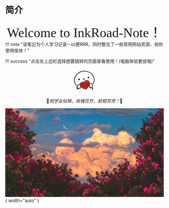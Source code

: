 # 简介

<div align="center">
<span style="font-family: 'Comic Sans MS'; font-size: 3em;">
  Welcome to InkRoad-Note！
</span>
</div>
!!! note "该笔记为个人学习记录--以便RRR，同时整合了一些常用网站资源，祝你使用愉快！"

!!! success "点击左上边栏选择想要跳转的页面查看使用！(电脑体验更佳哦)"

<div align="center">
  <img src="../assets/heart.png" width="15%" />
</div>

<p align="center">&#x1F380<i>祝学业似锦，玫瑰花开，前程芬芳！</i>&#x1F380</p>

![rose](../assets/red-rose.png){ width="auto" }

